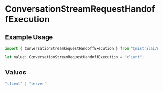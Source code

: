 # ConversationStreamRequestHandoffExecution

## Example Usage

```typescript
import { ConversationStreamRequestHandoffExecution } from "@mistralai/mistralai/models/components";

let value: ConversationStreamRequestHandoffExecution = "client";
```

## Values

```typescript
"client" | "server"
```